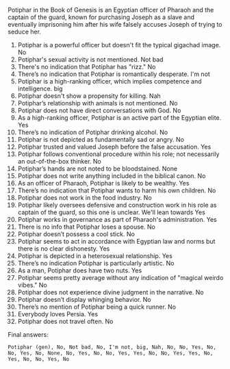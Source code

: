 Potiphar in the Book of Genesis is an Egyptian officer of Pharaoh and the captain of the guard, known for purchasing Joseph as a slave and eventually imprisoning him after his wife falsely accuses Joseph of trying to seduce her.

1. Potiphar is a powerful officer but doesn't fit the typical gigachad image. No
2. Potiphar's sexual activity is not mentioned. Not bad
3. There's no indication that Potiphar has "rizz." No
4. There’s no indication that Potiphar is romantically desperate. I'm not
5. Potiphar is a high-ranking officer, which implies competence and intelligence. big
6. Potiphar doesn't show a propensity for killing. Nah
7. Potiphar’s relationship with animals is not mentioned. No
8. Potiphar does not have direct conversations with God. No
9. As a high-ranking officer, Potiphar is an active part of the Egyptian elite. Yes
10. There’s no indication of Potiphar drinking alcohol. No
11. Potiphar is not depicted as fundamentally sad or angry. No
12. Potiphar trusted and valued Joseph before the false accusation. Yes
13. Potiphar follows conventional procedure within his role; not necessarily an out-of-the-box thinker. No
14. Potiphar’s hands are not noted to be bloodstained. None
15. Potiphar does not write anything included in the biblical canon. No
16. As an officer of Pharaoh, Potiphar is likely to be wealthy. Yes
17. There’s no indication that Potiphar wants to harm his own children. No
18. Potiphar does not work in the food industry. No
19. Potiphar likely oversees defensive and construction work in his role as captain of the guard, so this one is unclear. We'll lean towards Yes
20. Potiphar works in governance as part of Pharaoh's administration. Yes
21. There is no info that Potiphar loses a spouse. No
22. Potiphar doesn’t possess a cool stick. No
23. Potiphar seems to act in accordance with Egyptian law and norms but there is no clear dishonesty. Yes
24. Potiphar is depicted in a heterosexual relationship. Yes
25. There’s no indication Potiphar is particularly artistic. No
26. As a man, Potiphar does have two nuts. Yes
27. Potiphar seems pretty average without any indication of "magical weirdo vibes." No
28. Potiphar does not experience divine judgment in the narrative. No
29. Potiphar doesn’t display whinging behavior. No
30. There’s no mention of Potiphar being a quick runner. No
31. Everybody loves Persia. Yes
32. Potiphar does not travel often. No

Final answers:

```Potiphar (gen), No, Not bad, No, I'm not, big, Nah, No, No, Yes, No, No, Yes, No, None, No, Yes, No, No, Yes, Yes, No, No, Yes, Yes, No, Yes, No, No, Yes, No```